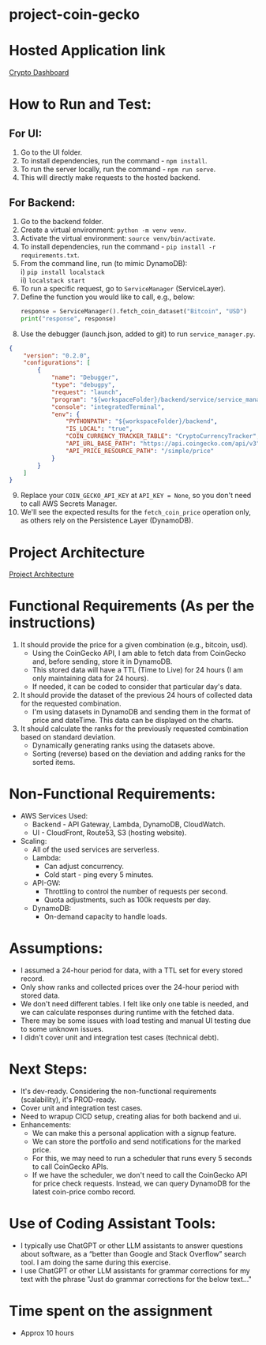# project-coin-gecko

# Hosted Application link

[Crypto Dashboard ](https://d193fp0j30s8f9.cloudfront.net/)

# How to Run and Test:

## For UI:

1) Go to the UI folder.  
2) To install dependencies, run the command - `npm install`.  
3) To run the server locally, run the command - `npm run serve`.  
4) This will directly make requests to the hosted backend.  

## For Backend:

1) Go to the backend folder.  
2) Create a virtual environment: `python -m venv venv`.  
3) Activate the virtual environment: `source venv/bin/activate`.  
4) To install dependencies, run the command - `pip install -r requirements.txt`.  
5) From the command line, run (to mimic DynamoDB):  
   i) `pip install localstack`  
   ii) `localstack start`  
6) To run a specific request, go to `ServiceManager` (ServiceLayer).  
7) Define the function you would like to call, e.g., below:  
    ```python
    response = ServiceManager().fetch_coin_dataset("Bitcoin", "USD")
    print("response", response)
    ```  
8) Use the debugger (launch.json, added to git) to run `service_manager.py`. 
```json
{
    "version": "0.2.0",
    "configurations": [
        {
            "name": "Debugger",
            "type": "debugpy",
            "request": "launch",
            "program": "${workspaceFolder}/backend/service/service_manager.py",
            "console": "integratedTerminal",
            "env": {
                "PYTHONPATH": "${workspaceFolder}/backend",
                "IS_LOCAL": "true",
                "COIN_CURRENCY_TRACKER_TABLE": "CryptoCurrencyTracker",
                "API_URL_BASE_PATH": "https://api.coingecko.com/api/v3",
                "API_PRICE_RESOURCE_PATH": "/simple/price"
            }
        }
    ]
}
```
9) Replace your `COIN_GECKO_API_KEY` at `API_KEY = None`, so you don't need to call AWS Secrets Manager.  
10) We'll see the expected results for the `fetch_coin_price` operation only, as others rely on the Persistence Layer (DynamoDB).  

# Project Architecture
[Project Architecture](https://github.com/mahisadi/project-coin-gecko/blob/master/coin_dashboard_archirecture.png)

# Functional Requirements (As per the instructions)

1) It should provide the price for a given combination (e.g., bitcoin, usd).  
    * Using the CoinGecko API, I am able to fetch data from CoinGecko and, before sending, store it in DynamoDB.  
    * This stored data will have a TTL (Time to Live) for 24 hours (I am only maintaining data for 24 hours).  
    * If needed, it can be coded to consider that particular day's data.  
2) It should provide the dataset of the previous 24 hours of collected data for the requested combination.  
    * I'm using datasets in DynamoDB and sending them in the format of price and dateTime. This data can be displayed on the charts.  
3) It should calculate the ranks for the previously requested combination based on standard deviation.  
    * Dynamically generating ranks using the datasets above.  
    * Sorting (reverse) based on the deviation and adding ranks for the sorted items.

# Non-Functional Requirements:

* AWS Services Used:  
    * Backend - API Gateway, Lambda, DynamoDB, CloudWatch.  
    * UI - CloudFront, Route53, S3 (hosting website).  
* Scaling:  
    * All of the used services are serverless.  
    * Lambda:  
        * Can adjust concurrency.  
        * Cold start - ping every 5 minutes.  
    * API-GW:  
        * Throttling to control the number of requests per second.  
        * Quota adjustments, such as 100k requests per day.  
    * DynamoDB:  
        * On-demand capacity to handle loads.

# Assumptions:

* I assumed a 24-hour period for data, with a TTL set for every stored record.  
* Only show ranks and collected prices over the 24-hour period with stored data.  
* We don't need different tables. I felt like only one table is needed, and we can calculate responses during runtime with the fetched data.  
* There may be some issues with load testing and manual UI testing due to some unknown issues.  
* I didn't cover unit and integration test cases (technical debt).

# Next Steps:

* It's dev-ready. Considering the non-functional requirements (scalability), it's PROD-ready.  
* Cover unit and integration test cases.
* Need to wrapup CICD setup, creating alias for both backend and ui.
* Enhancements:  
    * We can make this a personal application with a signup feature.  
    * We can store the portfolio and send notifications for the marked price.  
    * For this, we may need to run a scheduler that runs every 5 seconds to call CoinGecko APIs.  
    * If we have the scheduler, we don't need to call the CoinGecko API for price check requests. Instead, we can query DynamoDB for the latest coin-price combo record.

# Use of Coding Assistant Tools:

* I typically use ChatGPT or other LLM assistants to answer questions about software, as a “better than Google and Stack Overflow” search tool. I am doing the same during this exercise.  
* I use ChatGPT or other LLM assistants for grammar corrections for my text with the phrase "Just do grammar corrections for the below text..."

# Time spent on the assignment
* Approx 10 hours
